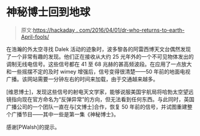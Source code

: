# 神秘博士回到地球

> 原文:[https://hackaday . com/2016/04/01/dr-who-returns-to-earth-April-fools/](https://hackaday.com/2016/04/01/dr-who-returns-to-earth-april-fools/)

在浩瀚的外太空寻找 Dalek 活动的迹象时，波多黎各的阿雷西博天文台偶然发现了一个非常有趣的发现。他们正在接收从大约 25 光年外的一个不可见物体发出的调制无线电信号。这些信号都在 41 至 68 兆赫的甚高频波段。在应用了一点放大和一些摇摆不定的及时 wimey 增强后，信号变得很清楚——50 年前的地面电视广播。该网站需要一分钟左右的时间来加载，由于交通越来越多。

[维恩博士]，发现这些信号的射电天文学家，能够说服美国宇航局将哈勃太空望远镜指向现在官方命名为“反弹异常”的方向，但无法看到任何东西。与此同时，英国广播公司的一个团队一直在与[文博士]合作，恢复 50 年前的信号，并试图重建整个广播节目——其中一些是第一集《神秘博士》。

感谢[PWalsh]的提示。